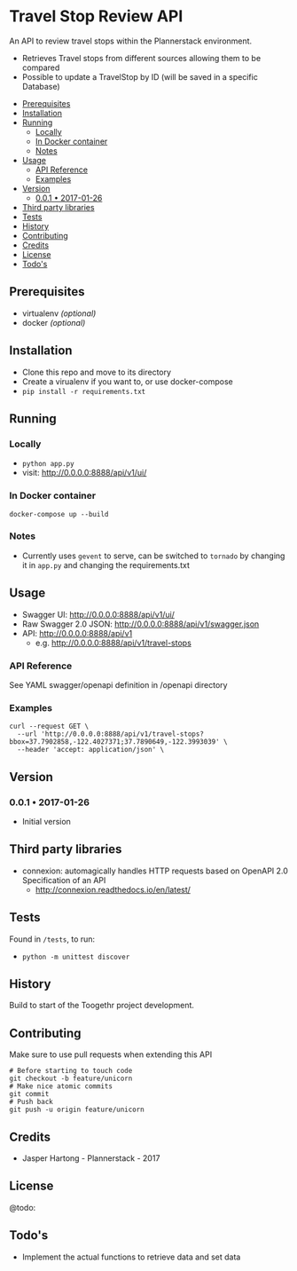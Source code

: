 # Travel Stop Review API


An API to review travel stops within the Plannerstack environment.

* Retrieves Travel stops from different sources allowing them to be compared
* Possible to update a TravelStop by ID (will be saved in a specific Database)


<!-- MarkdownTOC -->

- [Prerequisites](#prerequisites)
- [Installation](#installation)
- [Running](#running)
	- [Locally](#locally)
	- [In Docker container](#in-docker-container)
	- [Notes](#notes)
- [Usage](#usage)
	- [API Reference](#api-reference)
	- [Examples](#examples)
- [Version](#version)
	- [0.0.1 • 2017-01-26](#001-•-2017-01-26)
- [Third party libraries](#third-party-libraries)
- [Tests](#tests)
- [History](#history)
- [Contributing](#contributing)
- [Credits](#credits)
- [License](#license)
- [Todo's](#todos)

<!-- /MarkdownTOC -->


## Prerequisites

* virtualenv *(optional)*
* docker *(optional)*

## Installation

* Clone this repo and move to its directory
* Create a virualenv if you want to, or use docker-compose
* `pip install -r requirements.txt`

## Running

### Locally

* `python app.py`
* visit: http://0.0.0.0:8888/api/v1/ui/

### In Docker container

`docker-compose up --build`

### Notes

* Currently uses `gevent` to serve, can be switched to `tornado` by changing it in `app.py` and changing the requirements.txt

## Usage

* Swagger UI: http://0.0.0.0:8888/api/v1/ui/
* Raw Swagger 2.0 JSON: http://0.0.0.0:8888/api/v1/swagger.json
* API: http://0.0.0.0:8888/api/v1
	* e.g. http://0.0.0.0:8888/api/v1/travel-stops

### API Reference

See YAML swagger/openapi definition in /openapi directory

### Examples

```
curl --request GET \
  --url 'http://0.0.0.0:8888/api/v1/travel-stops?bbox=37.7902858,-122.4027371;37.7890649,-122.3993039' \
  --header 'accept: application/json' \
```


## Version

### 0.0.1 • 2017-01-26

* Initial version


## Third party libraries

* connexion: automagically handles HTTP requests based on OpenAPI 2.0 Specification of an API 
	* http://connexion.readthedocs.io/en/latest/




## Tests

Found in `/tests`, to run:

* `python -m unittest discover`

## History

Build to start of the Toogethr project development.

## Contributing

Make sure to use pull requests when extending this API

```
# Before starting to touch code
git checkout -b feature/unicorn
# Make nice atomic commits
git commit
# Push back
git push -u origin feature/unicorn
```

## Credits

* Jasper Hartong - Plannerstack - 2017


## License

@todo:

## Todo's

* Implement the actual functions to retrieve data and set data


